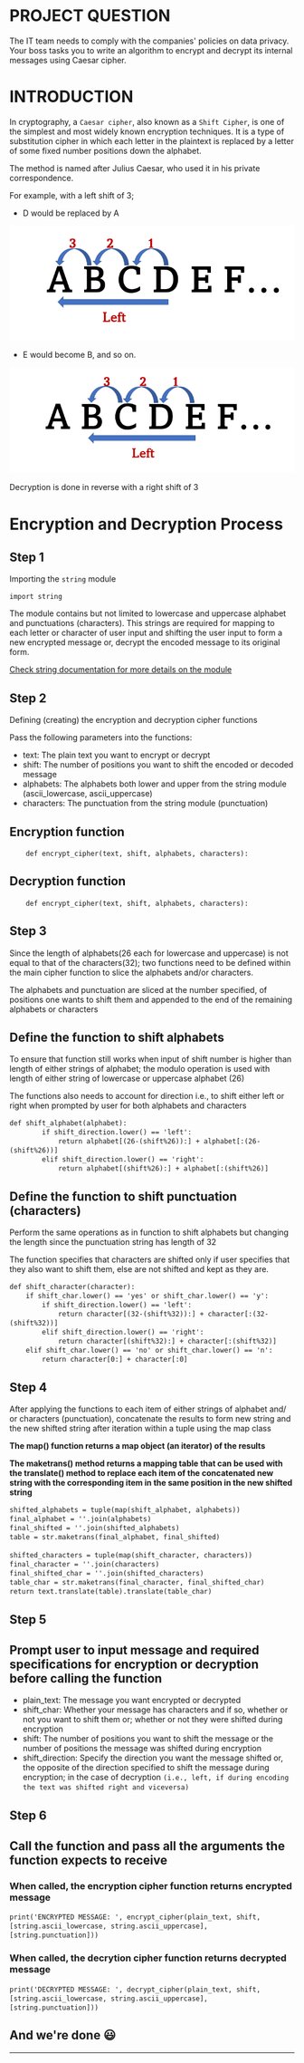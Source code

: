 # **PROJECT QUESTION**
The IT team needs to comply with the companies' policies on data privacy. Your boss tasks you to write an algorithm to encrypt and decrypt its internal messages using Caesar cipher.

# INTRODUCTION
In cryptography, a `Caesar cipher`, also known as a `Shift Cipher`, is one of the simplest and most widely known encryption techniques. It is a type of substitution cipher in which each letter in the plaintext is replaced by a letter of some fixed number positions down the alphabet.

The method is named after Julius Caesar, who used it in his private correspondence.

For example, with a left shift of 3;
- D would be replaced by A

![Left Shift 'D' by 3 Positions](./pics/3_left_shift_D.png)

- E would become B, and so on.

![Left Shift 'E' by 3 Positions](./pics/3_left_shift_E.png)

Decryption is done in reverse with a right shift of 3

# Encryption and Decryption Process
## **Step 1**
Importing the `string` module

    import string

The module contains but not limited to lowercase and uppercase alphabet and punctuations (characters). This strings are required for mapping to each letter or character of user input and shifting the user input to form a new encrypted message or, decrypt the encoded message to its original form.

[Check string documentation for more details on the module](https://docs.python.org/3/library/string.html)

## **Step 2**
Defining (creating) the encryption and decryption cipher functions

Pass the following parameters into the functions:
- text: The plain text you want to encrypt or decrypt
- shift: The number of positions you want to shift the encoded or decoded message
- alphabets: The alphabets both lower and upper from the string module (ascii_lowercase, ascii_uppercase)
- characters: The punctuation from the string module (punctuation)

## Encryption function
        def encrypt_cipher(text, shift, alphabets, characters):

## Decryption function
        def encrypt_cipher(text, shift, alphabets, characters):

## **Step 3**
Since the length of alphabets(26 each for lowercase and uppercase) is not equal to that of the characters(32); two functions need to be defined within the main cipher function to slice the alphabets and/or characters.

The alphabets and punctuation are sliced at the number specified, of positions one wants to shift them and appended to the end of the remaining alphabets or characters

## Define the function to shift alphabets
To ensure that function still works when input of shift number is higher than length of either strings of alphabet; the modulo operation is used with length of either string of lowercase or uppercase alphabet (26)

The functions also needs to account for direction i.e., to shift either left or right when prompted by user for both alphabets and characters

    def shift_alphabet(alphabet):
            if shift_direction.lower() == 'left':
                return alphabet[(26-(shift%26)):] + alphabet[:(26-(shift%26))]
            elif shift_direction.lower() == 'right':
                return alphabet[(shift%26):] + alphabet[:(shift%26)]

## Define the function to shift punctuation (characters)
Perform the same operations as in function to shift alphabets but changing the length since the punctuation string has length of 32

The function specifies that characters are shifted only if user specifies that they also want to shift them, else are not shifted and kept as they are.

    def shift_character(character):
        if shift_char.lower() == 'yes' or shift_char.lower() == 'y':
            if shift_direction.lower() == 'left':
                return character[(32-(shift%32)):] + character[:(32-(shift%32))]
            elif shift_direction.lower() == 'right':
                return character[(shift%32):] + character[:(shift%32)]
        elif shift_char.lower() == 'no' or shift_char.lower() == 'n':
            return character[0:] + character[:0]

## **Step 4**
After applying the functions to each item of either strings of alphabet and/ or characters (punctuation), concatenate the results to form new string and the new shifted string after iteration within a tuple using the map class

**The map() function returns a map object (an iterator) of the results**

**The maketrans() method returns a mapping table that can be used with the translate() method to replace each item of the concatenated new string with the corresponding item in the same position in the new shifted string**

    shifted_alphabets = tuple(map(shift_alphabet, alphabets))
    final_alphabet = ''.join(alphabets)
    final_shifted = ''.join(shifted_alphabets)
    table = str.maketrans(final_alphabet, final_shifted)

    shifted_characters = tuple(map(shift_character, characters))
    final_character = ''.join(characters)
    final_shifted_char = ''.join(shifted_characters)
    table_char = str.maketrans(final_character, final_shifted_char)
    return text.translate(table).translate(table_char)

## **Step 5**
## Prompt user to input message and required specifications for encryption or decryption before calling the function
- plain_text: The message you want encrypted or decrypted
- shift_char: Whether your message has characters and if so, whether or not you want to shift them or; whether or not they were shifted during encryption
- shift: The number of positions you want to shift the message or the number of positions the message was shifted during encryption
- shift_direction: Specify the direction you want the message shifted or, the opposite of the direction specified to shift the message during encryption; in the case of decryption `(i.e., left, if during encoding the text was shifted right and viceversa)`

## **Step 6**
## Call the function and pass all the arguments the function expects to receive
### **When called, the encryption cipher function returns encrypted message**

    print('ENCRYPTED MESSAGE: ', encrypt_cipher(plain_text, shift, [string.ascii_lowercase, string.ascii_uppercase], [string.punctuation]))

### **When called, the decrytion cipher function returns decrypted message**

    print('DECRYPTED MESSAGE: ', decrypt_cipher(plain_text, shift, [string.ascii_lowercase, string.ascii_uppercase], [string.punctuation]))

## And we're done 😃
---
